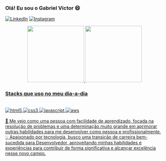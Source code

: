 ### Olá! Eu sou o Gabriel Victor 😄

[![LinkedIn](https://img.shields.io/badge/LinkedIn-0077B5?style=for-the-badge&logo=linkedin&logoColor=white)](https://www.linkedin.com/in/bielwdev/)
[![Instagram](https://img.shields.io/badge/Instagram-E4405F?style=for-the-badge&logo=instagram&logoColor=white)](https://www.instagram.com/bi.elw/)

<div align="center">
  <a href="https://github.com/bielwdev">
  <img height="180em" src="https://github-readme-stats.vercel.app/api?username=bielwdev&show_icons=true&theme=dark&include_all_commits=true&count_private=true"/>
  <img height="180em" src="https://github-readme-stats.vercel.app/api/top-langs/?username=bielwdev&layout=compact&langs_count=7&theme=dark"/>
</div>
 
 ### Stacks que uso no meu dia-a-dia

 <div style="display: inline_block"><br/>
   <img align="center" alt="html5" src="https://img.shields.io/badge/HTML5-E34F26?style=for-the-badge&logo=html5&logoColor=white"/>
   <img align="center" alt="css3" src="https://img.shields.io/badge/CSS-239120?&style=for-the-badge&logo=css3&logoColor=white"/>
   <img align="center" alt="javascript" src="https://img.shields.io/badge/JavaScript-F7DF1E?style=for-the-badge&logo=javascript&logoColor=black"/>
   <img align="center" alt="aws" src="https://img.shields.io/badge/Amazon_AWS-232F3E?style=for-the-badge&logo=amazon-aws&logoColor=white"/>
 </div>

<br>
 📍 Me vejo como uma pessoa com facilidade de aprendizado, focada na resolução de problemas e uma determinação muito grande em aprimorar outras habilidades para me desenvolver como pessoa e profissionalmente.

 <br>
💡 Apaixonado por tecnologia, busco uma transição de carreira bem-sucedida para Desenvolvedor, aproveitando minhas habilidades e experiências para contribuir de forma significativa e alcançar excelência nesse novo campo.
